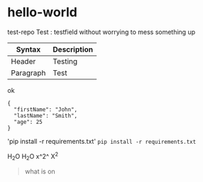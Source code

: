 # hello-world
test-repo
Test
: testfield without worrying to mess something up

| Syntax | Description |
| ----------- | ----------- |
| Header | Testing |
| Paragraph | Test | 

ok

```
{
  "firstName": "John",
  "lastName": "Smith",
  "age": 25
}
```

'pip install -r requirements.txt'
`pip install -r requirements.txt`


H<sub>2</sub>O
H<sub>2</sub>O
x^2^
X<sup>2</sup>

> what
> is
> on
